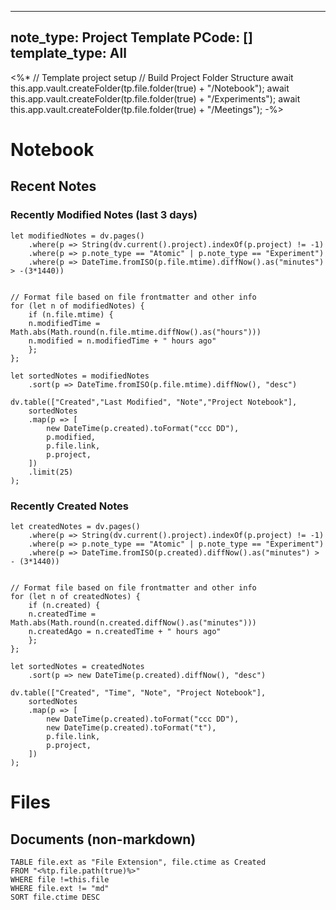 
---
note_type: Project Template
PCode: []
template_type: All
---
<%*
// Template project setup 
// Build Project Folder Structure
await this.app.vault.createFolder(tp.file.folder(true) + "/Notebook");
await this.app.vault.createFolder(tp.file.folder(true) + "/Experiments");
await this.app.vault.createFolder(tp.file.folder(true) + "/Meetings");
-%>
# Notebook



## Recent Notes 
### Recently Modified Notes (last 3 days)
``` dataviewjs
let modifiedNotes = dv.pages()
	.where(p => String(dv.current().project).indexOf(p.project) != -1)
	.where(p => p.note_type == "Atomic" | p.note_type == "Experiment")
	.where(p => DateTime.fromISO(p.file.mtime).diffNow().as("minutes") > -(3*1440))


// Format file based on file frontmatter and other info
for (let n of modifiedNotes) {
	if (n.file.mtime) {
	n.modifiedTime = Math.abs(Math.round(n.file.mtime.diffNow().as("hours")))
	n.modified = n.modifiedTime + " hours ago"
	};
};

let sortedNotes = modifiedNotes
	.sort(p => DateTime.fromISO(p.file.mtime).diffNow(), "desc")

dv.table(["Created","Last Modified", "Note","Project Notebook"],
    sortedNotes
    .map(p => [
		new DateTime(p.created).toFormat("ccc DD"),
		p.modified,
		p.file.link,
        p.project,
    ])
    .limit(25)
);
```
### Recently Created Notes
``` dataviewjs
let createdNotes = dv.pages()
	.where(p => String(dv.current().project).indexOf(p.project) != -1)
	.where(p => p.note_type == "Atomic" | p.note_type == "Experiment")
	.where(p => DateTime.fromISO(p.created).diffNow().as("minutes") > - (3*1440))


// Format file based on file frontmatter and other info
for (let n of createdNotes) {
	if (n.created) {
	n.createdTime = Math.abs(Math.round(n.created.diffNow().as("minutes")))
	n.createdAgo = n.createdTime + " hours ago"
	};
};

let sortedNotes = createdNotes
	.sort(p => new DateTime(p.created).diffNow(), "desc")

dv.table(["Created", "Time", "Note", "Project Notebook"],
    sortedNotes
    .map(p => [
		new DateTime(p.created).toFormat("ccc DD"),
		new DateTime(p.created).toFormat("t"),
		p.file.link,
        p.project,
    ])
);
```
# Files 
## Documents (non-markdown)
```dataview
TABLE file.ext as "File Extension", file.ctime as Created
FROM "<%tp.file.path(true)%>"
WHERE file !=this.file
WHERE file.ext != "md"
SORT file.ctime DESC
```

